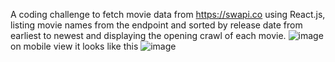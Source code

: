 A coding challenge to fetch movie data from https://swapi.co using React.js, listing movie names from the endpoint and sorted by release
date from earliest to newest and displaying the opening crawl of each movie.
![image](https://user-images.githubusercontent.com/102144115/215103299-bb96e13a-b2b3-4ced-82a6-205fc952c948.png)
on mobile view it looks like this ![image](https://user-images.githubusercontent.com/102144115/215114477-47df0b2d-3b2d-4272-8c5f-9f62c8daa563.png)

